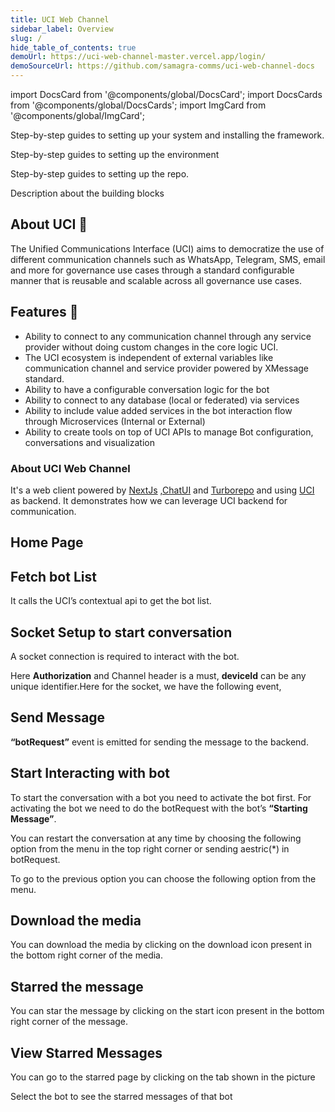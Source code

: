```yaml
---
title: UCI Web Channel
sidebar_label: Overview
slug: /
hide_table_of_contents: true
demoUrl: https://uci-web-channel-master.vercel.app/login/
demoSourceUrl: https://github.com/samagra-comms/uci-web-channel-docs
---
```


import DocsCard from '@components/global/DocsCard';
import DocsCards from '@components/global/DocsCards';
import ImgCard from '@components/global/ImgCard';

<head>
  <title>Samagra Docs</title>
  <meta
    name="description"
    content="your meta description"
  />
  <link rel="rel" href="href" />

  <meta property="og:url" content="https://samagra-docs.vercel.app" />
</head>


<intro-end />

<DocsCards>
  <DocsCard header="Installation Guide" href="/intro/cli" icon="/icons/guide-installation-icon.svg" hoverIcon="/icons/guide-installation-icon-hover.svg">
    <p>Step-by-step guides to setting up your system and installing the framework.</p>
  </DocsCard>

<DocsCard header="Environment Setup" href="/intro/environment" icon="/icons/guide-installation-icon.svg" hoverIcon="/icons/guide-installation-icon-hover.svg">
    <p>Step-by-step guides to setting up the environment</p>
  </DocsCard>

  <DocsCard header="Codebase Setup" href="/codeSetup/index" icon="/icons/guide-installation-icon.svg" hoverIcon="/icons/guide-installation-icon-hover.svg">
    <p>Step-by-step guides to setting up the repo.</p>
  </DocsCard>

  <DocsCard header="Main Modules" href="/codeSetup/mainModules" icon="/icons/guide-installation-icon.svg" hoverIcon="/icons/guide-installation-icon-hover.svg">
    <p>Description about the building blocks</p>
  </DocsCard>
</DocsCards>

## About UCI :open_book:

The Unified Communications Interface (UCI) aims to democratize the use of different communication channels such as WhatsApp, Telegram, SMS, email and more for governance use cases through a standard configurable manner that is reusable and scalable across all governance use cases.

## Features :dart:

- Ability to connect to any communication channel through any service provider without doing custom changes in the core logic UCI.
- The UCI ecosystem is independent of external variables like communication channel and service provider powered by XMessage standard.
- Ability to have a configurable conversation logic for the bot
- Ability to connect to any database (local or federated) via services
- Ability to include value added services in the bot interaction flow through Microservices (Internal or External)
- Ability to create tools on top of UCI APIs to manage Bot configuration, conversations and visualization


### About UCI Web Channel
It's a web client powered by [NextJs](https://nextjs.org/docs) ,[ChatUI](https://www.npmjs.com/package/samagra-chatui) and [Turborepo](https://turbo.build/repo) and using [UCI](https://github.com/samagra-comms) as backend.
It demonstrates how we can leverage UCI backend for communication.

<!-- Here we have 2 separate implementation for different senario 

It includes following module : -->

## Home Page
<ImgCard img="/img/web_channel/01.png" height="300px" width="50%"/>

## Fetch bot List

 It calls the UCI’s contextual api to get the bot list.

<ImgCard img="/img/web_channel/02.png"/>

## Socket Setup to start conversation

A socket connection is required to interact with the bot.
<ImgCard img="/img/web_channel/03.png"/>

Here **Authorization** and Channel header is a must, **deviceId** can be any unique identifier.Here for the socket, we have the following event,


<ImgCard img="/img/web_channel/04.png"/>

## Send Message
**“botRequest”** event is emitted for sending the message to the backend.

<ImgCard img="/img/web_channel/05.png"/>


## Start Interacting with bot
To start the conversation with a bot you need to activate the bot first. For activating the bot we need to do the botRequest with the bot’s **“Starting Message”**.

<ImgCard img="/img/web_channel/06.png"  width="70%"/>

You can restart the conversation at any time by choosing the following option from the menu in the top right corner or sending aestric(*)  in botRequest.

<ImgCard img="/img/web_channel/07.png" width="70%"/>


To go to the previous option you can choose the following option from the menu.

<ImgCard img="/img/web_channel/08.png" width="70%"/>

## Download the media    
You can download the media by clicking on the download icon present in the bottom right corner of the media.



## Starred the message
 You can star the message by clicking on the start icon present in the bottom right corner of the message.

 <ImgCard img="/img/web_channel/09.png" width="70%"/>

## View Starred Messages
You can go to the starred page by clicking on the tab shown in the picture

<ImgCard img="/img/web_channel/10.png" width="60%"/>

Select the bot to see the starred messages of that bot

<ImgCard img="/img/web_channel/11.png"  width="60%"/>


<ImgCard img="/img/web_channel/12.png"  width="60%"/>






